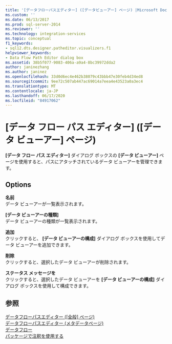 ```yaml
---
title: '[データフローパスエディター] ([データビューアー] ページ) |Microsoft Docs'
ms.custom: ''
ms.date: 06/13/2017
ms.prod: sql-server-2014
ms.reviewer: ''
ms.technology: integration-services
ms.topic: conceptual
f1_keywords:
- sql12.dts.designer.patheditor.visualizers.f1
helpviewer_keywords:
- Data Flow Path Editor dialog box
ms.assetid: 38b5f077-9083-406a-a9a4-8bc39972dda2
author: janinezhang
ms.author: janinez
ms.openlocfilehash: 33d0d6ec4e462b38079c43bbb47e30feb4d34ed8
ms.sourcegitcommit: 9ee72c507ab447ac69014a7eea4e43523a0a3ec4
ms.translationtype: MT
ms.contentlocale: ja-JP
ms.lasthandoff: 06/17/2020
ms.locfileid: "84917062"
---
```

# <a name="data-flow-path-editor-data-viewers-page"></a>[データ フロー パス エディター] ([データ ビューアー] ページ)
  **[データ フロー パス エディター]** ダイアログ ボックスの **[データ ビューアー]** ページを使用すると、パスにアタッチされているデータ ビューアーを管理できます。  
  
## <a name="options"></a>Options  
 **名前**  
 データ ビューアーが一覧表示されます。  
  
 **[データ ビューアーの種類]**  
 データ ビューアーの種類が一覧表示されます。  
  
 **追加**  
 クリックすると、 **[データ ビューアーの構成]** ダイアログ ボックスを使用してデータ ビューアーを追加できます。  
  
 **削除**  
 クリックすると、選択したデータ ビューアーが削除されます。  
  
 **ステータス メッセージを**  
 クリックすると、選択したデータ ビューアーを **[データ ビューアーの構成]** ダイアログ ボックスを使用して構成できます。  
  
## <a name="see-also"></a>参照  
 [データフローパスエディター &#40;[全般] ページ&#41;](general-page-of-integration-services-designers-options.md)   
 [データフローパスエディター &#40;メタデータページ&#41;](../../2014/integration-services/data-flow-path-editor-metadata-page.md)   
 [データフロー](data-flow/data-flow.md)   
 [パッケージで注釈を使用する](use-annotations-in-packages.md)  
  
  
